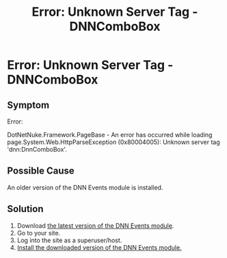 ﻿---
uid: ts-error-unknown-server-tag-DNNComboBox
topic: ts-error-unknown-server-tag-DNNComboBox
locale: en
title: "Error: Unknown Server Tag - DNNComboBox"
dnneditions: DNN Platform,Evoq Content,Evoq Engage
dnnversion: 09.02.00
parent-topic: administrators-troubleshooting-overview
related-topics: ts-how-to-increase-max-upload-file-size,ts-error-login-ip-filtering-is-currently-disabled,ts-error-another-user-has-taken-action-on-the-page,ts-error-could-not-load-awssdk,ts-error-sql-timeout,ts-error-argumentnullexception-after-move-upgrade,ts-install-missing-resources,ts-mixed-content-ssl,ts-broken-profile-image,ts-page-remains-in-draft,ts-unable-to-remove-page-redirect-urls,ts-site-theme-not-loading,ts-incomplete-content-localization,ts-missing-persona-bar
---

# Error: Unknown Server Tag - DNNComboBox

## Symptom

Error:

DotNetNuke.Framework.PageBase - An error has occurred while loading page.System.Web.HttpParseException (0x80004005): Unknown server tag 'dnn:DnnComboBox'.

## Possible Cause

An older version of the DNN Events module is installed.

## Solution

1.  Download [the latest version of the DNN Events module](https://github.com/DNNCommunity/DNN.Events/releases).
2.  Go to your site.
3.  Log into the site as a superuser/host.
4.  [Install the downloaded version of the DNN Events module.](xref:install-extension)
